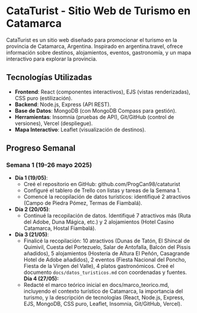 # CataTurist - Sitio Web de Turismo en Catamarca

CataTurist es un sitio web diseñado para promocionar el turismo en la provincia de Catamarca, Argentina. Inspirado en argentina.travel, ofrece información sobre destinos, alojamientos, eventos, gastronomía, y un mapa interactivo para explorar la provincia.

## Tecnologías Utilizadas

- **Frontend**: React (componentes interactivos), EJS (vistas renderizadas), CSS puro (estilización).
- **Backend**: Node.js, Express (API REST).
- **Base de Datos**: MongoDB (con MongoDB Compass para gestión).
- **Herramientas**: Insomnia (pruebas de API), Git/GitHub (control de versiones), Vercel (despliegue).
- **Mapa Interactivo**: Leaflet (visualización de destinos).

## Progreso Semanal

### Semana 1 (19-26 mayo 2025)

- **Día 1 (19/05)**:
  - Creé el repositorio en GitHub: github.com/ProgCan98/cataturist
  - Configuré el tablero de Trello con listas y tareas de la Semana 1.
  - Comencé la recopilación de datos turísticos: identifiqué 2 atractivos (Campo de Piedra Pómez, Termas de Fiambalá).
- **Día 2 (20/05)**:
  - Continué la recopilación de datos. Identifiqué 7 atractivos más (Ruta del Adobe, Duna Mágica, etc.) y 2 alojamientos (Hotel Casino Catamarca, Hostal Fiambalá).
- **Día 3 (21/05)**:
  - Finalicé la recopilación: 10 atractivos (Dunas de Tatón, El Shincal de Quimivil, Cuesta del Portezuelo, Salar de Antofalla, Balcón del Pissis añadidos), 5 alojamientos (Hostería de Altura El Peñón, Casagrande Hotel de Adobe añadidos), 2 eventos (Fiesta Nacional del Poncho, Fiesta de la Virgen del Valle), 4 platos gastronómicos. Creé el documento `docs/datos_turisticos.md` con coordenadas y fuentes.
    **Día 4 (27/05):**
  - Redacté el marco teórico inicial en docs/marco_teorico.md, incluyendo el contexto turístico de Catamarca, la importancia del turismo, y la descripción de tecnologías (React, Node.js, Express, EJS, MongoDB, CSS puro, Leaflet, Insomnia, Git/GitHub, Vercel).
